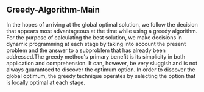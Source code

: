 ## Greedy-Algorithm-Main

In the hopes of arriving at the global optimal solution, we follow the decision that appears most advantageous at the time while using a greedy
algorithm. For the purpose of calculating the best solution, we make decisions in dynamic programming at each stage by taking into account the
present problem and the answer to a subproblem that has already been addressed.The greedy method's primary benefit is its simplicity in both application and comprehension. It can, however, be very sluggish and is not always guaranteed to discover the optimum option. In order to discover the global optimum, the greedy technique operates by selecting the option that is locally optimal at each stage. 



